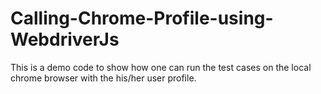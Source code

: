 # Calling-Chrome-Profile-using-WebdriverJs
This is a demo code to show how one can run the test cases on the local chrome browser with the his/her user profile. 
